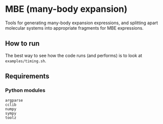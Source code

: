 # MBE (many-body expansion)

Tools for generating many-body expansion expressions, and splitting
apart molecular systems into appropriate fragments for MBE
expressions.

## How to run

The best way to see how the code runs (and performs) is to look at `examples/timing.sh`.

## Requirements

### Python modules

```
argparse
cclib
numpy
sympy
toolz
```
